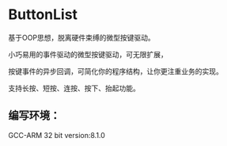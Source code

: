 # ButtonList

基于OOP思想，脱离硬件束缚的微型按键驱动。

小巧易用的事件驱动的微型按键驱动，可无限扩展，

按键事件的异步回调，可简化你的程序结构，让你更注重业务的实现。

支持长按、短按、连按、按下、抬起功能。



## 编写环境：

GCC-ARM 32 bit     version:8.1.0

